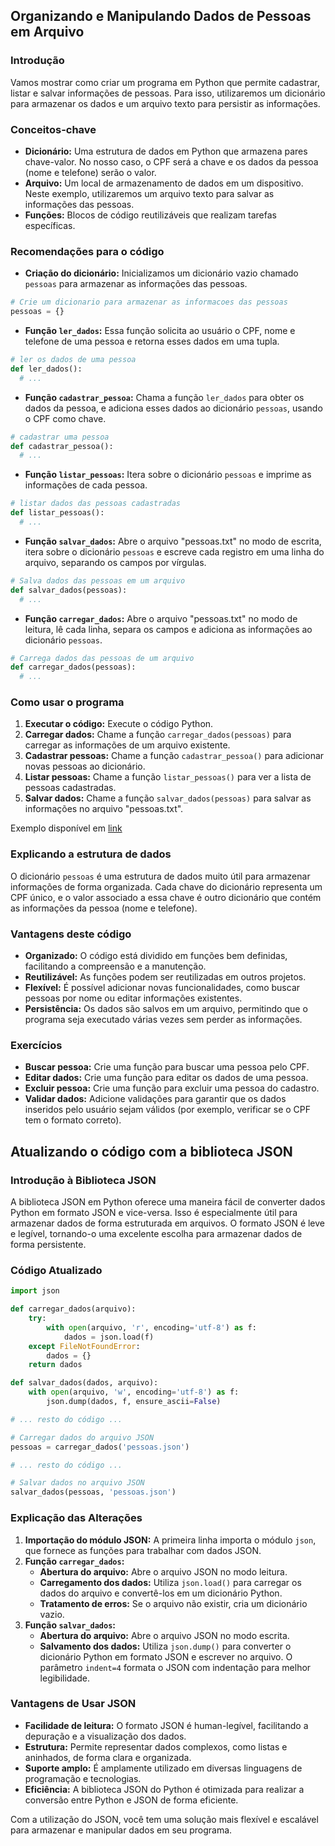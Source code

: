 ## Organizando e Manipulando Dados de Pessoas em Arquivo

### Introdução

Vamos mostrar como criar um programa em Python que permite cadastrar, listar e salvar informações de pessoas. Para isso, utilizaremos um dicionário para armazenar os dados e um arquivo texto para persistir as informações.

### Conceitos-chave

* **Dicionário:** Uma estrutura de dados em Python que armazena pares chave-valor. No nosso caso, o CPF será a chave e os dados da pessoa (nome e telefone) serão o valor.
* **Arquivo:** Um local de armazenamento de dados em um dispositivo. Neste exemplo, utilizaremos um arquivo texto para salvar as informações das pessoas.
* **Funções:** Blocos de código reutilizáveis que realizam tarefas específicas.

### Recomendações para o código

* **Criação do dicionário:** Inicializamos um dicionário vazio chamado `pessoas` para armazenar as informações das pessoas.

```python
# Crie um dicionario para armazenar as informacoes das pessoas
pessoas = {}
```

* **Função `ler_dados`:** Essa função solicita ao usuário o CPF, nome e telefone de uma pessoa e retorna esses dados em uma tupla.

```python
# ler os dados de uma pessoa
def ler_dados():
  # ...
```

* **Função `cadastrar_pessoa`:** Chama a função `ler_dados` para obter os dados da pessoa, e adiciona esses dados ao dicionário `pessoas`, usando o CPF como chave.

```python
# cadastrar uma pessoa
def cadastrar_pessoa():
  # ...
```

* **Função `listar_pessoas`:** Itera sobre o dicionário `pessoas` e imprime as informações de cada pessoa.

```python
# listar dados das pessoas cadastradas
def listar_pessoas():
  # ...
```

* **Função `salvar_dados`:** Abre o arquivo "pessoas.txt" no modo de escrita, itera sobre o dicionário `pessoas` e escreve cada registro em uma linha do arquivo, separando os campos por vírgulas.

```python
# Salva dados das pessoas em um arquivo
def salvar_dados(pessoas):
  # ...
```

* **Função `carregar_dados`:** Abre o arquivo "pessoas.txt" no modo de leitura, lê cada linha, separa os campos e adiciona as informações ao dicionário `pessoas`.

```python
# Carrega dados das pessoas de um arquivo
def carregar_dados(pessoas):
  # ...
```

### Como usar o programa

1. **Executar o código:** Execute o código Python.
2. **Carregar dados:** Chame a função `carregar_dados(pessoas)` para carregar as informações de um arquivo existente.
3. **Cadastrar pessoas:** Chame a função `cadastrar_pessoa()` para adicionar novas pessoas ao dicionário.
4. **Listar pessoas:** Chame a função `listar_pessoas()` para ver a lista de pessoas cadastradas.
5. **Salvar dados:** Chame a função `salvar_dados(pessoas)` para salvar as informações no arquivo "pessoas.txt".

Exemplo disponível em [link](https://github.com/armandossrecife/lp2024-2/blob/main/salvar_dados_pessoas.ipynb)

### Explicando a estrutura de dados

O dicionário `pessoas` é uma estrutura de dados muito útil para armazenar informações de forma organizada. Cada chave do dicionário representa um CPF único, e o valor associado a essa chave é outro dicionário que contém as informações da pessoa (nome e telefone).

### Vantagens deste código

* **Organizado:** O código está dividido em funções bem definidas, facilitando a compreensão e a manutenção.
* **Reutilizável:** As funções podem ser reutilizadas em outros projetos.
* **Flexível:** É possível adicionar novas funcionalidades, como buscar pessoas por nome ou editar informações existentes.
* **Persistência:** Os dados são salvos em um arquivo, permitindo que o programa seja executado várias vezes sem perder as informações.

### Exercícios

* **Buscar pessoa:** Crie uma função para buscar uma pessoa pelo CPF.
* **Editar dados:** Crie uma função para editar os dados de uma pessoa.
* **Excluir pessoa:** Crie uma função para excluir uma pessoa do cadastro.
* **Validar dados:** Adicione validações para garantir que os dados inseridos pelo usuário sejam válidos (por exemplo, verificar se o CPF tem o formato correto).

## Atualizando o código com a biblioteca JSON

### Introdução à Biblioteca JSON

A biblioteca JSON em Python oferece uma maneira fácil de converter dados Python em formato JSON e vice-versa. Isso é especialmente útil para armazenar dados de forma estruturada em arquivos. O formato JSON é leve e legível, tornando-o uma excelente escolha para armazenar dados de forma persistente.

### Código Atualizado

```python
import json

def carregar_dados(arquivo):
    try:
        with open(arquivo, 'r', encoding='utf-8') as f:
            dados = json.load(f)
    except FileNotFoundError:
        dados = {}
    return dados

def salvar_dados(dados, arquivo):
    with open(arquivo, 'w', encoding='utf-8') as f:
        json.dump(dados, f, ensure_ascii=False)

# ... resto do código ...

# Carregar dados do arquivo JSON
pessoas = carregar_dados('pessoas.json')

# ... resto do código ...

# Salvar dados no arquivo JSON
salvar_dados(pessoas, 'pessoas.json')
```

### Explicação das Alterações

1. **Importação do módulo JSON:** A primeira linha importa o módulo `json`, que fornece as funções para trabalhar com dados JSON.
2. **Função `carregar_dados`:**
   * **Abertura do arquivo:** Abre o arquivo JSON no modo leitura.
   * **Carregamento dos dados:** Utiliza `json.load()` para carregar os dados do arquivo e convertê-los em um dicionário Python.
   * **Tratamento de erros:** Se o arquivo não existir, cria um dicionário vazio.
3. **Função `salvar_dados`:**
   * **Abertura do arquivo:** Abre o arquivo JSON no modo escrita.
   * **Salvamento dos dados:** Utiliza `json.dump()` para converter o dicionário Python em formato JSON e escrever no arquivo. O parâmetro `indent=4` formata o JSON com indentação para melhor legibilidade.

### Vantagens de Usar JSON

* **Facilidade de leitura:** O formato JSON é human-legível, facilitando a depuração e a visualização dos dados.
* **Estrutura:** Permite representar dados complexos, como listas e aninhados, de forma clara e organizada.
* **Suporte amplo:** É amplamente utilizado em diversas linguagens de programação e tecnologias.
* **Eficiência:** A biblioteca JSON do Python é otimizada para realizar a conversão entre Python e JSON de forma eficiente.

Com a utilização do JSON, você tem uma solução mais flexível e escalável para armazenar e manipular dados em seu programa.
